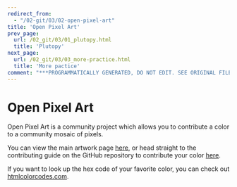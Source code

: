 ```yaml
---
redirect_from:
  - "/02-git/03/02-open-pixel-art"
title: 'Open Pixel Art'
prev_page:
  url: /02_git/03/01_plutopy.html
  title: 'Plutopy'
next_page:
  url: /02_git/03/03_more-practice.html
  title: 'More pactice'
comment: "***PROGRAMMATICALLY GENERATED, DO NOT EDIT. SEE ORIGINAL FILES IN /content***"
---
```

# Open Pixel Art

Open Pixel Art is a community project which allows you to contribute a color to a community mosaic of pixels.

You can view the main artwork page [here](https://open-pixel-art.com/), or head straight to the contributing guide on the GitHub repository to contribute your color [here](https://github.com/twilio-labs/open-pixel-art/blob/master/CONTRIBUTING.md).

If you want to look up the hex code of your favorite color, you can check out [htmlcolorcodes.com](https://htmlcolorcodes.com/color-picker/).